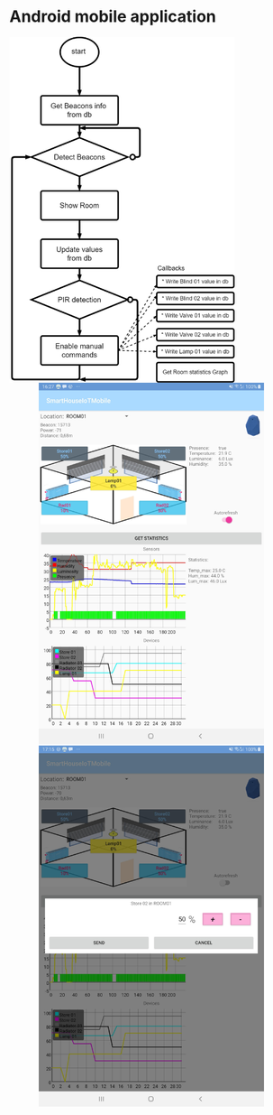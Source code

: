 # Android mobile application

<img align="left" width="400" src="Media/DiagramSmartBuildingMobApp.png">  

<p align="center">
  <img width="400" src="Media/MobileApp.jpg">
  <img  width="400" src="Media/MobileApp2.jpg">
</p>
